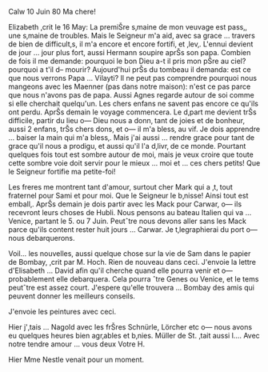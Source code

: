  Calw 10 Juin 80
Ma chere!

Elizabeth ‚crit le 16 May: La premiŠre s‚maine de mon veuvage est pass‚, une s‚maine de troubles. Mais le Seigneur m'a aid‚ avec sa grace … travers de bien de difficult‚s, il m'a encore et encore fortifi‚ et ‚lev‚. L'ennui devient de jour … jour plus fort, aussi Hermann soupire aprŠs son papa. Combien de fois il me demande: pourquoi le bon Dieu a-t il pris mon pŠre au ciel? pourquoi a t'il d– mourir? Aujourd'hui prŠs du tombeau il demanda: est ce que nous verrons Papa … Vilayti? Il ne peut pas comprendre pourquoi nous mangeons avec les Maenner (pas dans notre maison): n'est ce pas parce que nous n'avons pas de papa. Aussi Agnes regarde autour de soi comme si elle cherchait quelqu'un. Les chers enfans ne savent pas encore ce qu'ils ont perdu. AprŠs demain le voyage commencera. Le d‚part me devient trŠs difficile, partir du lieu o— Dieu nous a donn‚ tant de joies et de bonheur, aussi 2 enfans, trŠs chers dons, et o— il m'a bless‚ au vif. Je dois apprendre … baiser la main qui m'a bless‚. Mais j'ai aussi … rendre grace pour tant de grace qu'il nous a prodigu‚ et aussi qu'il l'a d‚livr‚ de ce monde. Pourtant quelques fois tout est sombre autour de moi, mais je veux croire que toute cette sombre voie doit servir pour le mieux … moi et … ces chers petits! Que le Seigneur fortifie ma petite-foi!

Les freres me montrent tant d'amour, surtout cher Mark qui a ‚t‚ tout fraternel pour Sami et pour moi. Que le Seigneur le b‚nisse! Ainsi tout est emball‚. AprŠs demain je dois partir avec les Mack pour Carwar, o— ils recevront leurs choses de Hubli. Nous pensons au bateau Italien qui va … Venice, partant le 5. ou 7 Juin. Peutˆtre nous devons aller sans les Mack parce qu'ils content rester huit jours … Carwar. Je t‚legraphierai du port o— nous debarquerons.

Voil… les nouvelles, aussi quelque chose sur la vie de Sam dans le papier de Bombay, ‚crit par M. Hoch. Rien de nouveau dans ceci. J'envoie la lettre d'Elisabeth … David afin qu'il cherche quand elle pourra venir et o— probablement elle debarquera. Cela pourra ˆtre Genes ou Venice, et le tems peutˆtre est assez court. J'espere qu'elle trouvera … Bombay des amis qui peuvent donner les meilleurs conseils.

J'envoie les peintures avec ceci.

Hier j'‚tais … Nagold avec les frŠres Schnürle, Lörcher etc o— nous avons eu quelques heures bien agr‚ables et b‚nies. Müller de St. ‚tait aussi l…. Avec notre tendre amour … vous deux
 Votre H.

Hier Mme Nestle venait pour un moment.
